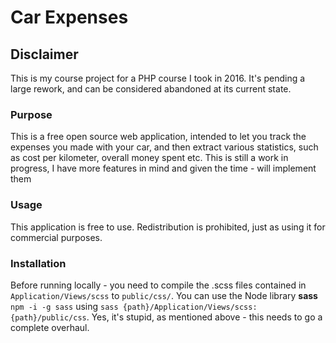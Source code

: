 # Car Expenses #
## Disclaimer
This is my course project for a PHP course I took in 2016. It's pending a large rework, and can be considered abandoned 
at its current state.

### Purpose ###
This is a free open source web application, intended to let you track the expenses you made with your car, and then 
extract various statistics, such as cost per kilometer, overall money spent etc. This is still a work in progress, 
I have more features in mind and given the time - will implement them

### Usage ### 
This application is free to use. Redistribution is prohibited, just as using it for commercial purposes.

### Installation ###
Before running locally - you need to compile the .scss files contained in `Application/Views/scss` to `public/css/`. 
You can use the Node library **sass** `npm -i -g sass` using `sass {path}/Application/Views/scss:{path}/public/css`. 
Yes, it's stupid, as mentioned above - this needs to go a complete overhaul.
